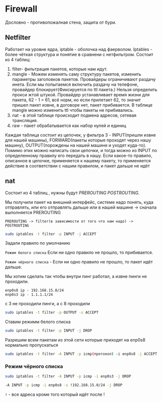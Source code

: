 # Firewall

Дословно - противопожалная стена, защита от бури.

## Netfilter

Работает на уровне ядра, iptable - оболочка над фаерволом. Iptables - более чёткая структура и понятие в сравнени с нетфильтром.
Состоит из 4 таблиц:

1. filter- фильтрация пакетов, которые нам идут.
2. mangle - Можем изменять саму структуру пакетов, изменить параметры заголовков пакетов. Провайдеры ограничивают раздачу инета. Если мы попытаемся включить раздачу на телефоне, провайдер блокирует(Фиксируется по ttl пакета.) Нельзя определить прокси жтой штукой. Провайдер устанавливает время жизни для пакета, 62 - 1 = 61, всё норм, но если прилетает 62, то значит пришел пакет извне, в договоре нет, пакет прибивается. В таблице mangle можно изменить ttl чтобы пакеты не прибивались.
3. nat - в этой таблице происходит подмена адресов, сетевая трансляция.
4. raw - пакет обрабатывается как набор нулей и единиц

Каждая таблица состоит из цепочек, у фильтра 3 - INPUT(пришли извне для нашей машины), FORWARD(пакеты которые проходят через нашу машину), OUTPUT(порождены на нашей машине и уходят куда-то). Помимо этих можно написать свои цепочки, и тогда можно из INPUT по определенному правилу его передать в нашу. Если какое-то правило, описанное в цепочке, применяется к нашему пакету, то применяется действие в соответствии с нашим правилом, и пакет дальше не идёт

## nat

Состоит из 4 таблиц , нужны будут *PREROUTING POSTROUTING*.

Мы получили пакет на внешний интерфейс, системе надо понять, куда отправлять, или его отправлять дальше или в нашей машине -> сначала выполняется PREROUTING

`PREROUTING -> filter(в зависимости от того что нам надо) -> POSTROUTING`

``` bash
sudo iptables -t filter -p INPUT -j ACCEPT
```

Задали правило по умолчанию

`Режим белого списка` Если ни одно правило не прошло, то прибивается.

`Режим чёрного списка` - Если ни одно правило не прошло, то пакет идёт дальше.

Мы хотим сделать так чтобы внутри пинг работал, а извне пинги не проходили.

```
enp0s8 ip - 192.168.15.0/24
enp0s3 ip - 1.1.1.1/24
```

с 3 не проходили пинги, а с 8 проходили

``` bash
sudo iptables -t filter -p OUTPUT -s ACCEPT
```

Ставим режимм белого списка

``` bash 
sudo iptables -t filter -p INPUT -j DROP
```

Разрешим всем пакетам из этой сети которые приходят на enp0s8 нормально пропускаться

``` bash
sudo iptables -t filter -A INPUT -p icmp(протокол) -i enp0s8 -j ACCEPT -s 192.168.15.0/24
```

### Режим чёрного списка

``` bash
sudo iptables -t filter -A INPUT -p icmp -i enp0s3 -j DROP

-A INPUT -p icmp -i enp0s8 -s !192.168.15.0/24 -j DROP
```

`!` - все адреса кроме того который идёт после !
